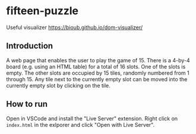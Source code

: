# fifteen-puzzle

Useful visualizer https://bioub.github.io/dom-visualizer/

## Introduction

A  web page that enables the user to play the game of 15. There is a 4-by-4 board
(e.g. using an HTML table) for a total of 16 slots. One of the slots is empty. The other
slots are occupied by 15 tiles, randomly numbered from 1 through 15. Any tile next to the
currently empty slot can be moved into the currently empty slot by clicking on the tile.

## How to run

Open in VSCode and install the "Live Server" extension. Right click on `index.html` in the exlporer and click "Open with Live Server". 
